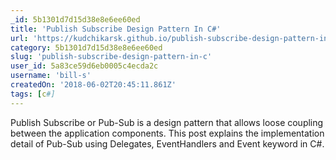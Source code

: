 ```yaml
---
_id: 5b1301d7d15d38e8e6ee60ed
title: 'Publish Subscribe Design Pattern In C#'
url: 'https://kudchikarsk.github.io/publish-subscribe-design-pattern-in-csharp'
category: 5b1301d7d15d38e8e6ee60ed
slug: 'publish-subscribe-design-pattern-in-c'
user_id: 5a83ce59d6eb0005c4ecda2c
username: 'bill-s'
createdOn: '2018-06-02T20:45:11.861Z'
tags: [c#]
---
```


Publish Subscribe or Pub-Sub is a design pattern that allows loose coupling between the application components. This post explains the implementation detail of Pub-Sub using Delegates, EventHandlers and Event keyword in C#.

